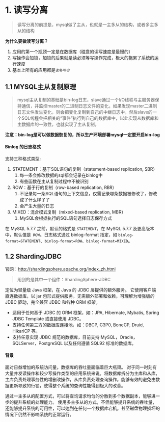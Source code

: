 # 1. 读写分离

> 读写分离的前提是，mysql做了主从，也就是一主多从的结构，或者多主多从的结构

**为什么要做读写分离？**
 
1. 应用的第一个瓶颈一定是在数据库（磁盘的读写速度是最慢的）
2. 写操作会加锁，加锁的后果就是读必须等写操作完成，极大的拖累了系统的运行速度
3. 基本上所有的应用都是`读多写少`



## 1.1 MYSQL主从复制原理

> mysql主从复制的基础是bin-log日志，slave通过一个I/O线程与主服务器保持通信，并监控master的二进制日志文件的变化，如果发现master二进制日志文件发生变化，则会把变化复制到自己的中继日志中，然后slave的一个SQL线程会把相关的“事件”执行到自己的数据库中，以此实现从数据库和主数据库的一致性，也就实现了主从复制。

**注意：bin-log是可以做数据恢复的，所以生产环境部署mysql一定要开启bin-log**

#### Binlog 的日志格式

支持三种格式类型:

1. STATEMENT：基于SQL语句的复制（statement-based replication, SBR）
    1. 每一条会修改数据的sql都会记录在binlog中
    2. 有些函数在主从复制过程中不被识别
2. ROW：基于行的复制（row-based replication, RBR）
    1. 不记录每一条SQL语句的上下文信息，仅需记录哪条数据被修改了，修改成了什么样子了
    2. 会产生大量的日志
3. MIXED：混合模式复制（mixed-based replication, MBR）
    1. MySQL会根据执行的SQL语句选择日志保存方式

在 MySQL 5.7.7 之前，默认的格式是 `STATEMENT`，在 MySQL 5.7.7 及更高版本中，默认值是` ROW`。日志格式通过 binlog-format 指定，如 `binlog-format=STATEMENT`、`binlog-format=ROW`、`binlog-format=MIXED`。

## 1.2 ShardingJDBC

官网：http://shardingsphere.apache.org/index_zh.html

> 用到的是其中一个组件：ShardingSphere-JDBC

定位为轻量级 Java 框架，在 Java 的 JDBC 层提供的额外服务。 它使用客户端直连数据库，以 jar 包形式提供服务，无需额外部署和依赖，可理解为增强版的 JDBC 驱动，完全兼容 JDBC 和各种 ORM 框架。

- 适用于任何基于 JDBC 的 ORM 框架，如：JPA, Hibernate, Mybatis, Spring JDBC Template 或直接使用 JDBC。
- 支持任何第三方的数据库连接池，如：DBCP, C3P0, BoneCP, Druid, HikariCP 等。
- 支持任意实现 JDBC 规范的数据库，目前支持 MySQL，Oracle，SQLServer，PostgreSQL 以及任何遵循 SQL92 标准的数据库。

#### 背景

面对日益增加的系统访问量，数据库的吞吐量面临着巨大瓶颈。 对于同一时刻有大量并发读操作和较少写操作类型的应用系统来说，将数据库拆分为主库和从库，主库负责处理事务性的增删改操作，从库负责处理查询操作，能够有效的避免由数据更新导致的行锁，使得整个系统的查询性能得到极大的改善。

通过一主多从的配置方式，可以将查询请求均匀的分散到多个数据副本，能够进一步的提升系统的处理能力。 使用多主多从的方式，不但能够提升系统的吞吐量，还能够提升系统的可用性，可以达到在任何一个数据库宕机，甚至磁盘物理损坏的情况下仍然不影响系统的正常运行。